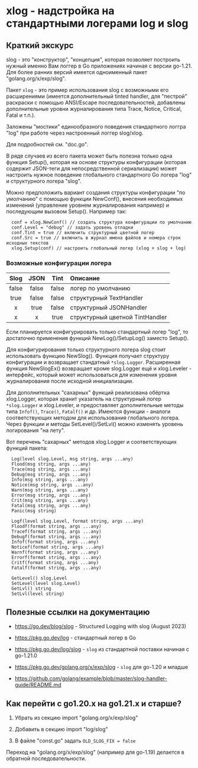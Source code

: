 xlog - надстройка на стандартными логерами log и slog
=====================================================

## Краткий экскурс

slog - это "конструктор", "концепция", которая позволяет построить нужный именно
Вам логгер в Go приложениях начиная с версии go-1.21. Для более ранних версий
имеется одноименный пакет "golang.org/x/exp/slog".

Пакет `xlog` - это пример использования slog с возможными его расширениями
(имеется дополнительный tinted handler, для "пестрой" раскраски с помощью
ANSI/Escape последовательностей, добавлены дополнительные уровни журналирования
типа Trace, Notice, Critical, Fatal и т.п.).

Заложены "мостики" единообразного поведения стандартного логгра "log" при работе
через настроенный логгер slog/xlog.

Для подробностей см. "doc.go".

В ряде случаев из всего пакета может быть полезна только одна функция Setup(),
которая на основе структуры конфигурации (которая содержит JSON-теги для
непосредственной сериализации) может настроить нужное поведение глобального
стандартного Go логера "log" и структурного логера "slog".

Можно предположить вариант создания структуры конфигурации "по умолчанию"
с помощью функции NewConf(), внесения необходимых изменений (управление
уровнем журналирования например) и последующим вызовом Setup().
Например так:
```
  conf = xlog.NewConf() // создать структура конфигурации по умолчанию
  conf.Level = "debug" // задать уровень отладки
  conf.Tint = true // включить структурный цветной логер
  conf.Src = true // включить в журнал имена файлов и номера строк исходных текстов
  xlog.Setup(conf) // настроить глобальный логер (xlog + slog + log)
```

### Возможные конфигурации логера
| Slog  | JSON  | Tint  | Описание                        |
|:-----:|:-----:|:-----:|:--------------------------------|
| false | false | false | логер по умолчанию              |
| true  | false | false | структурный TextHandler         |
| x     | true  | false | структурный JSONHandler         |
| x     | x     | true  | структурный цветной TintHandler |

Если планируется конфигурировать только стандартный логер "log", то достаточно
применения функций NewLog()/SetupLog() заместо Setup().

Для конфигурирования только структурного логера slog стоит использовать
функцию NewSlog(). Функция получает структуру конфигурации и возвращает
стандатный `*slog.Logger`. Расширенная функция NewSlogEx() возвращает кроме
slog.Logger ещё и xlog.Leveler - интерфейс, который может использоваться
для изменения уровня журналирования после исходной инициализации.

Для дополнительных "сахарных" функций реализована обёртка xlog.Logger,
которая хранит указатель на структурный логер `*slog.Logger` и xlog.Leveler,
и предоставляет дополнительные методы типа `Infof()`, `Trace()`, `Fatalf()` и др.
Имеются функции - аналоги соответствующих методом для использования
глобального логера. Через функции и методы SetLevel()/SetLvl() можно
изменять уровень логирования "на лету".

Вот перечень "сахарных" методов xlog.Logger и соответствующих функций пакета:
```
  Log(level slog.Level, msg string, args ...any)
  Flood(msg string, args ...any)
  Trace(msg string, args ...any)
  Debug(msg string, args ...any)
  Info(msg string, args ...any)
  Notice(msg string, args ...any)
  Warn(msg string, args ...any)
  Error(msg string, args ...any)
  Crit(msg string, args ...any)
  Fatal(msg string, args ...any)
  Panic(msg string)

  Logf(level slog.Level, format string, args ...any)
  Floodf(format string, args ...any)
  Tracef(format string, args ...any)
  Debugf(format string, args ...any)
  Infof(format string, args ...any)
  Noticef(format string, args ...any)
  Warnf(format string, args ...any)
  Errorf(format string, args ...any)
  Critf(format string, args ...any)
  Fatalf(format string, args ...any)

  GetLevel() slog.Level
  SetLevel(level slog.Level)
  GetLvl() string
  SetLvl(level string)
```

## Полезные ссылки на документацию

* https://go.dev/blog/slog - Structured Logging with slog (August 2023)

* https://pkg.go.dev/log - стандартный логер в Go

* https://pkg.go.dev/log/slog - `slog` из стандартной поставки начиная с go-1.21.0

* https://pkg.go.dev/golang.org/x/exp/slog - `slog` для go-1.20 и младше

* https://github.com/golang/example/blob/master/slog-handler-guide/README.md

## Как перейти с go1.20.x на go1.21.x и старше?

1. Убрать из секцию import "golang.org/x/exp/slog"

2. Добавить в секцию import "log/slog"

3. В файле "const.go" задать `OLD_SLOG_FIX = false`

Переход на "golang.org/x/exp/slog" (например для go-1.19) делается в обратной
последовательности.

